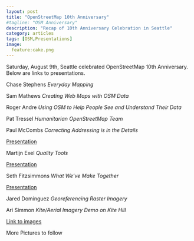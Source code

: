 ```yaml
---
layout: post
title: "OpenStreetMap 10th Anniversary"
#tagline: "OSM Anniversary"
description: "Recap of 10th Anniversary Celebration in Seattle"
category: articles
tags: [OSM,Presentations]
image:
  feature:cake.png
---
```


Saturday, August 9th, Seattle celebrated OpenStreetMap 10th Anniversary. Below are links to presentations.


Chase Stephens _Everyday Mapping_ 

Sam Mathews _Creating Web Maps with OSM Data_

Roger Andre _Using OSM to Help People See and Understand Their Data_

Pat Tressel _Humanitarian OpenStreetMap Team_

Paul McCombs _Correcting Addressing is in the Details_

[Presentation](http://tikilodge.nfshost.com/gis/AddressingDetails/assets/player/KeynoteDHTMLPlayer.html#0)

Martijn Exel _Quality Tools_

[Presentation](http://bit.ly/osm-qa-tools-10th-anniversary)

Seth Fitzsimmons _What We've Make Together_

[Presentation](https://speakerdeck.com/mojodna/what-weve-made-together)

Jared Dominguez _Georeferencing Raster Imagery_

Ari Simmon _Kite/Aerial Imagery Demo on Kite Hill_

[Link to images](https://www.flickr.com/photos/82133129@N00/sets/72157645906793309/)

More Pictures to follow















